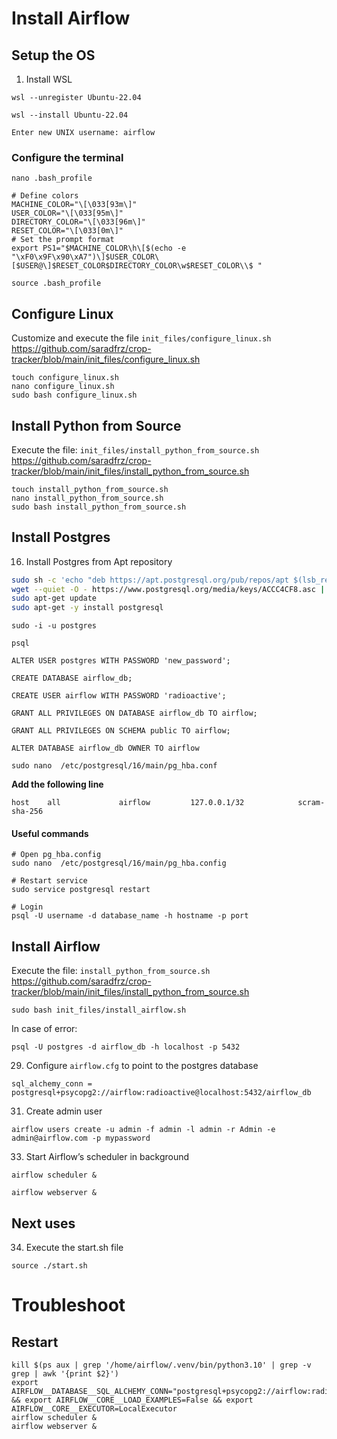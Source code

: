 # Install Airflow

## Setup the OS

1. Install WSL <br>
```
wsl --unregister Ubuntu-22.04
```
```
wsl --install Ubuntu-22.04
```
```
Enter new UNIX username: airflow
```

### Configure the terminal
```
nano .bash_profile
```
```
# Define colors
MACHINE_COLOR="\[\033[93m\]"
USER_COLOR="\[\033[95m\]"
DIRECTORY_COLOR="\[\033[96m\]"
RESET_COLOR="\[\033[0m\]"
# Set the prompt format
export PS1="$MACHINE_COLOR\h\[$(echo -e "\xF0\x9F\x90\xA7")\]$USER_COLOR\[$USER@\]$RESET_COLOR$DIRECTORY_COLOR\w$RESET_COLOR\\$ "
```
```
source .bash_profile
```

## Configure Linux 
Customize and execute the file `init_files/configure_linux.sh` <br>
https://github.com/saradfrz/crop-tracker/blob/main/init_files/configure_linux.sh <br>
```
touch configure_linux.sh
nano configure_linux.sh
sudo bash configure_linux.sh
```

## Install Python from Source
Execute the file: `init_files/install_python_from_source.sh` <br>
https://github.com/saradfrz/crop-tracker/blob/main/init_files/install_python_from_source.sh <br>
```
touch install_python_from_source.sh
nano install_python_from_source.sh
sudo bash install_python_from_source.sh
```

## Install Postgres
16. Install Postgres from Apt repository<br>
```bash 
sudo sh -c 'echo "deb https://apt.postgresql.org/pub/repos/apt $(lsb_release -cs)-pgdg main" > /etc/apt/sources.list.d/pgdg.list'
wget --quiet -O - https://www.postgresql.org/media/keys/ACCC4CF8.asc | sudo apt-key add -
sudo apt-get update
sudo apt-get -y install postgresql
```

```
sudo -i -u postgres
```
```
psql
```
```
ALTER USER postgres WITH PASSWORD 'new_password';
```
```
CREATE DATABASE airflow_db;
```
```
CREATE USER airflow WITH PASSWORD 'radioactive';
```
```
GRANT ALL PRIVILEGES ON DATABASE airflow_db TO airflow;
```
```
GRANT ALL PRIVILEGES ON SCHEMA public TO airflow;
```
```
ALTER DATABASE airflow_db OWNER TO airflow
```
```
sudo nano  /etc/postgresql/16/main/pg_hba.conf
```
**Add the following line** <br>
```
host    all             airflow         127.0.0.1/32            scram-sha-256
```
#### Useful commands <br>
```
# Open pg_hba.config
sudo nano  /etc/postgresql/16/main/pg_hba.config
```
```
# Restart service
sudo service postgresql restart
```
```
# Login
psql -U username -d database_name -h hostname -p port
```

## Install Airflow

Execute the file: `install_python_from_source.sh` <br>
https://github.com/saradfrz/crop-tracker/blob/main/init_files/install_python_from_source.sh <br>
```
sudo bash init_files/install_airflow.sh
```

In case of error:
```
psql -U postgres -d airflow_db -h localhost -p 5432
```

29. Configure `airflow.cfg` to point to the postgres database <br>
```
sql_alchemy_conn = postgresql+psycopg2://airflow:radioactive@localhost:5432/airflow_db
```

31. Create admin user <br>
```
airflow users create -u admin -f admin -l admin -r Admin -e admin@airflow.com -p mypassword
```

33. Start Airflow’s scheduler in background <br>
```
airflow scheduler &
```
```
airflow webserver &
```

## Next uses

34. Execute the start.sh file
```
source ./start.sh
```

# Troubleshoot <br>

## Restart
```
kill $(ps aux | grep '/home/airflow/.venv/bin/python3.10' | grep -v grep | awk '{print $2}')
export AIRFLOW__DATABASE__SQL_ALCHEMY_CONN="postgresql+psycopg2://airflow:radioactive@localhost:5432/airflow_db" && export AIRFLOW__CORE__LOAD_EXAMPLES=False && export AIRFLOW__CORE__EXECUTOR=LocalExecutor
airflow scheduler &
airflow webserver &
```
